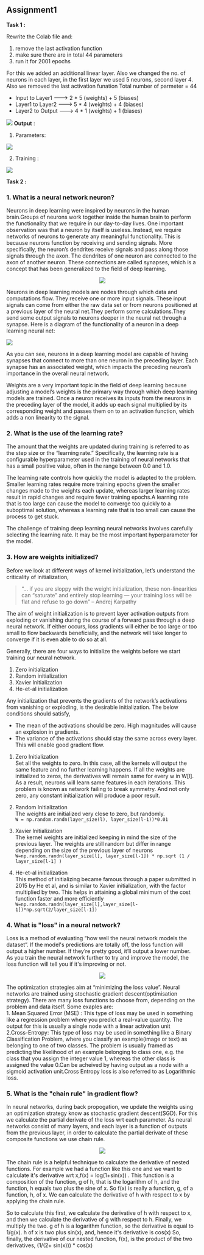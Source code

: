 ## Assignment1

**Task 1 :**

Rewrite the Colab file and:
1. remove the last activation function
2. make sure there are in total 44 parameters
3. run it for 2001 epochs

For this we added an additional linear layer. Also we changed the no. of neurons in each layer, in the first layer we used  5 neurons, second layer 4. Also we removed the last activation funation
Total number of parmeter = 44
* Input to Layer1 ---> 2 * 5 (weights) + 5 (biases) 
* Layer1 to Layer2 ---> 5 * 4 (weights) + 4 (biases) 
* Layer2 to Output ---> 4 * 1 (weights) + 1 (biases) 

![](images/nn.png)
**Output** : 
 1. Parameters: 

 ![](images/parameters.png)
 
 2. Training :

 ![](images/training.png)
 

**Task 2 :**

### 1. **What is a neural network neuron?**
 Neurons in deep learning were inspired by neurons in the human brain.Groups of neurons work together inside the human brain to perform the functionality that we require in our day-to-day lives. One important observation was that a neuron by itself is useless. Instead, we require networks of neurons to generate any meaningful functionality. This is because neurons function by receiving and sending signals. More specifically, the neuron’s dendrites receive signals and pass along those signals through the axon. The dendrites of one neuron are connected to the axon of another neuron. These connections are called synapses, which is a concept that has been generalized to the field of deep learning.
<p align="center">
  <img src="https://askabiologist.asu.edu/sites/default/files/resources/articles/neuron_anatomy.jpg" />
</p>
Neurons in deep learning models are nodes through which data and computations flow. They receive one or more input signals. These input signals can come from either the raw data set or from neurons positioned at a previous layer of the neural net.They perform some calculations.They send some output signals to neurons deeper in the neural net through a synapse.
Here is a diagram of the functionality of a neuron in a deep learning neural net:

![](https://raw.githubusercontent.com/divyam96/TheSchoolOfAI-EVA5-Assignments/master/Assignment1/images/5_2.gif)

As you can see, neurons in a deep learning model are capable of having synapses that connect to more than one neuron in the preceding layer. Each synapse has an associated weight, which impacts the preceding neuron’s importance in the overall neural network.

Weights are a very important topic in the field of deep learning because adjusting a model’s weights is the primary way through which deep learning models are trained. Once a neuron receives its inputs from the neurons in the preceding layer of the model, it adds up each signal multiplied by its corresponding weight and passes them on to an activation function, which adds  a non linearity to the signal.

### 2. **What is the use of the learning rate?**
The amount that the weights are updated during training is referred to as the step size or the “learning rate.” Specifically, the learning rate is a configurable hyperparameter used in the training of neural networks that has a small positive value, often in the range between 0.0 and 1.0.

The learning rate controls how quickly the model is adapted to the problem. Smaller learning rates require more training epochs given the smaller changes made to the weights each update, whereas larger learning rates result in rapid changes and require fewer training epochs.A learning rate that is too large can cause the model to converge too quickly to a suboptimal solution, whereas a learning rate that is too small can cause the process to get stuck.

The challenge of training deep learning neural networks involves carefully selecting the learning rate. It may be the most important hyperparameter for the model.

### 3. **How are weights initialized?**
 Before we look at different ways of kernel initialization, let’s understand the criticality of initialization,<br/>
> “… if you are sloppy with the weight initialization, these non-linearities can “saturate” and entirely stop learning — your training loss will be flat and refuse to go down” – Andrej Karpathy <br/>

The aim of weight initialization is to prevent layer activation outputs from exploding or vanishing during the course of a forward pass through a deep neural network. If either occurs, loss gradients will either be too large or too small to flow backwards beneficially, and the network will take longer to converge if it is even able to do so at all. 

Generally, there are four ways to initialize the weights before we start training our neural network.
  1. Zero initialization
  2. Random initialization
  3. Xavier Initialization
  4. He-et-al initialization

Any initialization that prevents the gradients of the network’s activations from vanishing or exploding, is the desirable initialization. The below conditions should satisfy, 
* The mean of the activations should be zero. High magnitudes will cause an explosion in gradients. 
* The variance of the activations should stay the same across every layer. This will enable good gradient flow.


1. Zero Initialization <br>
Set all the weights to zero. In this case, all the kernels will output the same feature and no further learning happens. If all the weights are initialized to zeros, the derivatives will remain same for every w in W[l]. As a result, neurons will learn same features in each iterations. This problem is known as network failing to break symmetry. And not only zero, any constant initialization will produce a poor result.

2. Random Initialization <br>
The weights are initialized very close to zero, but randomly. <br>
```W = np.random.randn(layer_size(l), layer_size(l-1))*0.01```

3. Xavier Initialization <br>
The kernel weights are initialized keeping in mind the size of the previous layer. The weights are still random but differ in range depending on the size of the previous layer of neurons <br>
```W=np.random.randn(layer_size[l], layer_size[l-1]) * np.sqrt (1 / layer_size[l-1] )```

4. He-et-al initialization <br>
This method of initializing became famous through a paper submitted in 2015 by He et al, and is similar to Xavier initialization, with the factor multiplied by two. This helps in attaining a global minimum of the cost function faster and more efficiently <br>
```W=np.random.randn(layer_size[l],layer_size[l-1])*np.sqrt(2/layer_size[l-1])```


### 4. **What is "loss" in a neural network?**
Loss is a method of evaluating “how well the neural network models the dataset”. If the model's predictions are totally off, the loss function will output a higher number. If they’re pretty good, it’ll output a lower number. As you train the neural network further to try and improve the model, the loss function will tell you if it's improving or not.<br>
<p align="center">
  <img src="https://media1.giphy.com/media/UPL4sqOYdBu5NYkOIZ/giphy.gif?cid=790b761172f0d8a2171c3d58bda774b8e373a9dbc11b6536&rid=giphy.gif" />
</p>
 The optimization strategies aim at “minimizing the loss value”. Neural networks are trained using stochastic gradient descent(optimisation strategy). There are many loss functions to choose from, depending on the problem and data itself. Some exaples are: <br>
  1. Mean Squared Error (MSE) : This type of loss may be used in something like a regression problem where you predict a real-value quantity. The output for this is usually a single node with a linear activation unit<br>
  2.Cross-Entropy: This type of loss may be used in something like a Binary Classification Problem, where you classify an example(image or text) as belonging to one of two classes. The problem is usually framed as predicting the likelihood of an example belonging to class one, e.g. the class that you assign the integer value 1, whereas the other class is assigned the value 0.Can be acheived by having output as a node with a sigmoid activation unit.Cross Entropy loss is also referred to as Logarithmic loss.

### 5. **What is the "chain rule" in gradient flow?**

In neural networks, during back propogation, we update the weights using an optimization strategy know as stochastic gradient descent(SGD). For this we calculate the partial derivate of the loss wrt each parameter. As neural networks consist of many layers, and each layer is a function of outputs from the previous layer, in order to calculate the partial derivate of these composite functions we use chain rule.

<p align="center">
  <img src="https://miro.medium.com/max/1005/1*_6TVU8yGpXNYDkkpOfnJ6Q.png" />
</p>


The chain rule is a helpful technique to calculate the derivative of nested functions. For example we had a function like this one and we want to calculate it's derivative wrt x,f(x) = log(1+sin(x)) . This function is a composition of the function, g of h, that is the logarithm of h, and the function, h equals two plus the sine of x. So f(x) is really a function, g, of a function, h, of x. We can calculate the derivative of h with respect to x by applying the chain rule. 

So to calculate this first, we calculate the derivative of h with respect to x, and then we calculate the derivative of g with respect to h. Finally, we multiply the two. g of h is a logarithm function, so the derivative is equal to 1/g(x). h of x is two plus sin(x), and, hence it's derivative is cos(x) So, finally, the derivative of our nested function, f(x), is the product of the two derivatives, (1/(2+ sin(x))) * cos(x)
